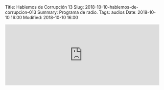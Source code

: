 Title: Hablemos de Corrupción 13
Slug: 2018-10-10-hablemos-de-corrupcion-013
Summary: Programa de radio.
Tags: audios
Date: 2018-10-10 16:00
Modified: 2018-10-10 16:00


<iframe id='audio_35801140' frameborder='0' allowfullscreen='' scrolling='no' height='200' style='border:1px solid #EEE; box-sizing:border-box; width:100%;' src="https://mx.ivoox.com/es/player_ej_35801140_4_1.html?c1=ff6600"></iframe>
